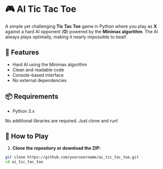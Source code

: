# 🎮 AI Tic Tac Toe

A simple yet challenging **Tic Tac Toe** game in Python where you play as **X** against a hard AI opponent (**O**) powered by the **Minimax algorithm**. The AI always plays optimally, making it nearly impossible to beat!

## 🧠 Features

- Hard AI using the Minimax algorithm
- Clean and readable code
- Console-based interface
- No external dependencies

## 📦 Requirements

- Python 3.x

No additional libraries are required. Just clone and run!

## 🚀 How to Play

1. **Clone the repository or download the ZIP:**

```bash
git clone https://github.com/yourusername/ai_tic_tac_toe.git
cd ai_tic_tac_toe

